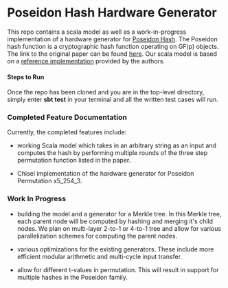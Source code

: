 Poseidon Hash Hardware Generator
=======================
 This repo contains a scala model as well as a work-in-progress implementation of a hardware generator for [Poseidon Hash](https://www.poseidon-hash.info/). The Poseidon hash function is a cryptographic hash function operating on GF(p) objects. The link to the original paper can be found [here](https://eprint.iacr.org/2019/458.pdf). Our scala model is based on a [reference implementation](https://extgit.iaik.tugraz.at/krypto/hadeshash/-/blob/master/code/poseidonperm_x5_254_3.sage) provided by the authors.

#### Steps to Run

Once the repo has been cloned and you are in the top-level directory, simply enter **sbt test** in your terminal and all the written test cases will run. 

### Completed Feature Documentation
Currently, the completed features include:
* working Scala model which takes in an arbitrary string as an input and computes the hash by performing multiple rounds of the three step permutation function listed in the paper.

* Chisel implementation of the hardware generator for Poseidon Permutation x5_254_3. 

### Work In Progress 
* building the model and a generator for a Merkle tree. In this Merkle tree, each parent node will be computed by hashing 
and merging it's child nodes. We plan on multi-layer 2-to-1 or 4-to-1 tree and allow for various parallelization schemes for computing the 
parent nodes.

* various optimizations for the existing generators. These include more efficient modular arithmetic and multi-cycle input transfer.

* allow for different t-values in permutation. This will result in support for multiple hashes in the Poseidon family.
